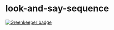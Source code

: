 # look-and-say-sequence

[![Greenkeeper badge](https://badges.greenkeeper.io/cojj90/look-and-say-sequence.svg)](https://greenkeeper.io/)